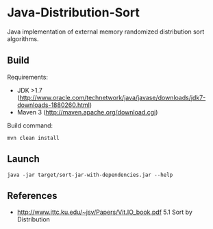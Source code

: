 Java-Distribution-Sort
======================

Java implementation of external memory randomized distribution sort algorithms.


Build
-----

Requirements:
  * JDK >1.7 (http://www.oracle.com/technetwork/java/javase/downloads/jdk7-downloads-1880260.html)
  * Maven 3 (http://maven.apache.org/download.cgi)

Build command:
```
mvn clean install
```

Launch
------

```
java -jar target/sort-jar-with-dependencies.jar --help
```
 
References
----------
 
   * http://www.ittc.ku.edu/~jsv/Papers/Vit.IO_book.pdf 5.1 Sort by Distribution
 
